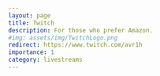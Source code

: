 ```yaml
---
layout: page
title: Twitch
description: For those who prefer Amazon.
#img: assets/img/TwitchLogo.png
redirect: https://www.twitch.com/avr1h
importance: 1
category: livestreams
---
```


